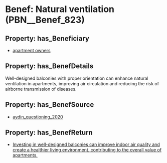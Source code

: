 # Benef: __Natural ventilation__ (PBN__Benef_823)

## Property: has_Beneficiary

* [apartment owners](../Stakeholder/PBN__Stakeholder_334)

## Property: has_BenefDetails

Well-designed balconies with proper orientation can enhance natural ventilation in apartments, improving air circulation and reducing the risk of airborne transmission of diseases.

## Property: has_BenefSource

* [aydin_questioning_2020](../Article/PBN__Article_165)

## Property: has_BenefReturn

* [Investing in well-designed balconies can improve indoor air quality and create a healthier living environment, contributing to the overall value of apartments.](../BenefReturn/PBN__BenefReturn_893)

